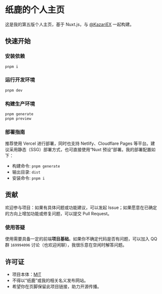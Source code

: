 # 纸鹿的个人主页

这是我的第五版个人主页，基于 Nuxt.js，与 [@KazariEX](https://github.com/KazariEX) 一起构建。

## 快速开始

### 安装依赖

```sh
pnpm i
```

### 运行开发环境

```sh
pnpm dev
```

### 构建生产环境

```sh
pnpm generate
pnpm preview
```

### 部署指南

推荐使用 Vercel 进行部署，同时也支持 Netlify、Cloudflare Pages 等平台。建议采用静态（SSG）部署方式，也可直接使用“Nuxt 预设”部署。我的部署配置如下：

- 构建命令: `pnpm generate`
- 输出目录: `dist`
- 安装命令: `pnpm i`

## 贡献

欢迎参与项目：如果有具体问题或功能建议，可以发起 Issue；如果愿意在已确定的方向上增加功能或修复问题，可以提交 Pull Request。

### 使用答疑

使用需要具备一定的前端**项目基础**。如果你不确定代码是否有问题，可以加入 QQ 群 `169994096` 讨论（也欢迎闲聊），我很乐意在空闲时解答问题。

## 许可证

- 项目本体：[MIT](LICENSE)
- 不得以“纸鹿”或我的相关名义发布网站。
- 希望你在页脚保留此项目链接，助力开源传播。
